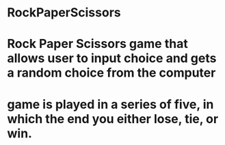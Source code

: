 # RockPaperScissors
# Rock Paper Scissors game that allows user to input choice and gets a random choice from the computer
# game is played in a series of five, in which the end you either lose, tie, or win.

